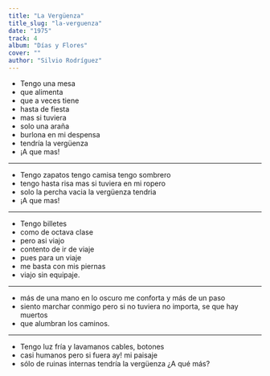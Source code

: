 ```yaml
---
title: "La Vergüenza"
title_slug: "la-verguenza"
date: "1975"
track: 4
album: "Días y Flores"
cover: ""
author: "Silvio Rodríguez"
---
```



- Tengo una mesa
- que alimenta
- que a veces tiene
- hasta de fiesta
- mas si tuviera
- solo una araña
- burlona en mi despensa
- tendría la vergüenza
- ¡A que mas!

---

- Tengo zapatos tengo camisa tengo sombrero
- tengo hasta risa mas si tuviera en mi ropero
- solo la percha vacia la vergüenza tendria
- ¡A que mas!

---

- Tengo billetes
- como de octava clase
- pero asi viajo
- contento de ir de viaje
- pues para un viaje
- me basta con mis piernas
- viajo sin equipaje.

---

- más de una mano en lo oscuro me conforta y más de un paso
- siento marchar conmigo pero si no tuviera no importa, se que hay muertos
- que alumbran los caminos.

---

- Tengo luz fría y lavamanos cables, botones
- casi humanos pero si fuera ay! mi paisaje
- sólo de ruinas internas tendría la vergüenza ¿A qué más?
